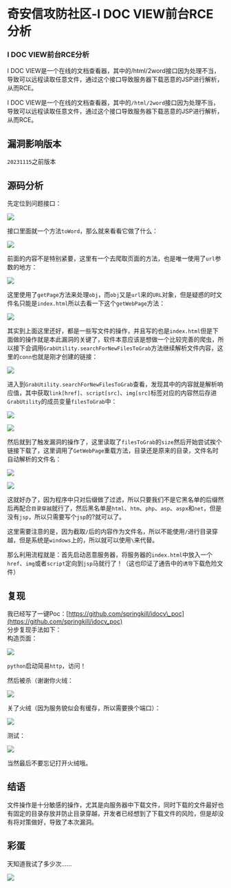 

# 奇安信攻防社区-I DOC VIEW前台RCE分析

### I DOC VIEW前台RCE分析

I DOC VIEW是一个在线的文档查看器，其中的/html/2word接口因为处理不当，导致可以远程读取任意文件，通过这个接口导致服务器下载恶意的JSP进行解析，从而RCE。

I DOC VIEW是一个在线的文档查看器，其中的`/html/2word`接口因为处理不当，导致可以远程读取任意文件，通过这个接口导致服务器下载恶意的JSP进行解析，从而RCE。

## 漏洞影响版本

`20231115`之前版本

## 源码分析

先定位到问题接口：

![](assets/1702521406-d8e1193733b33fb94fa747697412401b.png)

接口里面就一个方法`toWord`，那么就来看看它做了什么：

![](assets/1702521406-2f55ea982a5548bcf6528d1a067692a9.png)

前面的内容不是特别紧要，这里有一个去爬取页面的方法，也是唯一使用了`url`参数的地方：

![](assets/1702521406-ba1eab7150e4add15fed1ab255485ff8.png)

这里使用了`getPage`方法来处理`obj`，而`obj`又是`url`来的`URL`对象，但是疑惑的时文件名只能是`index.html`所以去看一下这个`getWebPage`方法：

![](assets/1702521406-a722f25a797b53f4aa0dd1412691f232.png)

其实到上面这里还好，都是一些写文件的操作，并且写的也是`index.html`但是下面做的操作就是本此漏洞的关键了，软件本意应该是想做一个比较完善的爬虫，所以接下会调用`GrabUtility.searchForNewFilesToGrab`方法继续解析文件内容，这里的`conn`也就是刚才创建的链接：

![](assets/1702521406-13a18bdf5d540a186f4ae1f57e49b709.png)

进入到`GrabUtility.searchForNewFilesToGrab`查看，发现其中的内容就是解析响应值，其中获取`link[href]`、`script[src]`、`img[src]`标签对应的内容然后存进`GrabUtility`的成员变量`filesToGrab`中：

![](assets/1702521406-fd0546a1b75c858dff238f301d47e5d7.png)

![](assets/1702521406-fb0ca4c8fc506ca2626e4af4636bd08a.png)

然后就到了触发漏洞的操作了，这里读取了`filesToGrab`的`size`然后开始尝试挨个链接下载了，这里调用了`GetWebPage`重载方法，目录还是原来的目录，文件名时自动解析的文件名：

![](assets/1702521406-1a1dcb393220f1a6430f3feb0d96c819.png)

![](assets/1702521406-8b99d2806dbc60ae223a0aede517212e.png)

这就好办了，因为程序中只对后缀做了过滤，所以只要我们不是它黑名单的后缀然后再配合`目录穿越`就行了，然后黑名单是`html`、`htm`、`php`、`asp`、`aspx`和`net`，但是没有`jsp`，所以只需要写个`jsp`的?就可以了。

这里需要注意的是，因为截取`/`后的内容作为文件名，所以不能使用`/`进行目录穿越，但是系统是`windows`上的，所以就可以使用`\`来代替。

那么利用流程就是：首先启动恶意服务器，将服务器的`index.html`中放入一个`href`、`img`或者`script`定向到`jsp`马就行了！（这也印证了通告中的`诱导`下载危险文件）

## 复现

我已经写了一键Poc：[https://github.com/springkill/idocv\_poc](https://github.com/springkill/idocv_poc)  
分步复现手法如下：  
构造页面：

![](assets/1702521406-0ac6140623d66a5fdae9a87ee68a118a.png)

`python`启动简易`http`，访问！

然后被杀（谢谢你火绒：

![](assets/1702521406-52354013946648ca3e2b5014615f1850.png)

关了火绒（因为服务貌似会有缓存，所以需要换个端口）：

![](assets/1702521406-15bbedb032d4bb175d2a6c8201820123.png)

测试：

![](assets/1702521406-675404ebdef30bf0d8429f8824f92280.png)

当然最后不要忘记打开火绒哦。

## 结语

文件操作是十分敏感的操作，尤其是向服务器中下载文件，同时下载的文件最好也有固定的目录存放并防止目录穿越，开发者已经想到了下载文件的风险，但是却没有将对策做好，导致了本次漏洞。

## 彩蛋

天知道我试了多少次……

![](assets/1702521406-59bcd61c7aa123b1b9457eba80e083ee.png)
